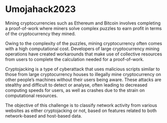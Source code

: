 # Umojahack2023
Mining cryptocurrencies such as Ethereum and Bitcoin involves completing a proof-of-work where miners solve complex puzzles to earn profit in terms of the cryptocurrency they mined.

Owing to the complexity of the puzzles, mining cryptocurrency often comes with a high computational cost. Developers of large cryptocurrency mining operations have created workarounds that make use of collective resources from users to complete the calculation needed for a proof-of-work.

Cryptojacking is a type of cyberattack that uses malicious scripts similar to those from large cryptocurrency houses to illegally mine cryptocurrency on other people’s machines without their users being aware. These attacks are stealthy and difficult to detect or analyse, often leading to decreased computing speeds for users, as well as crashes due to the strain on computational resources.

The objective of this challenge is to classify network activity from various websites as either cryptojacking or not, based on features related to both network-based and host-based data.
